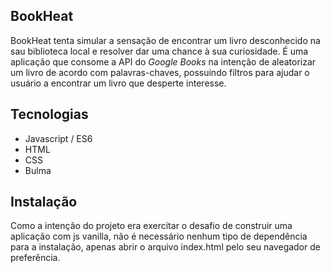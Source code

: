 ## BookHeat
BookHeat tenta simular a sensação de encontrar um livro desconhecido na sau biblioteca local e resolver dar uma chance à sua curiosidade. É uma aplicação que consome a API do _Google Books_ na intenção de aleatorizar um livro de acordo com palavras-chaves, possuindo filtros para ajudar o usuário a encontrar um livro que desperte interesse.

## Tecnologias
- Javascript / ES6
- HTML
- CSS
- Bulma

## Instalação
Como a intenção do projeto era exercitar o desafio de construir uma aplicação com js vanilla, não é necessário nenhum tipo de dependência para a instalação, apenas abrir o arquivo index.html pelo seu navegador de preferência.
